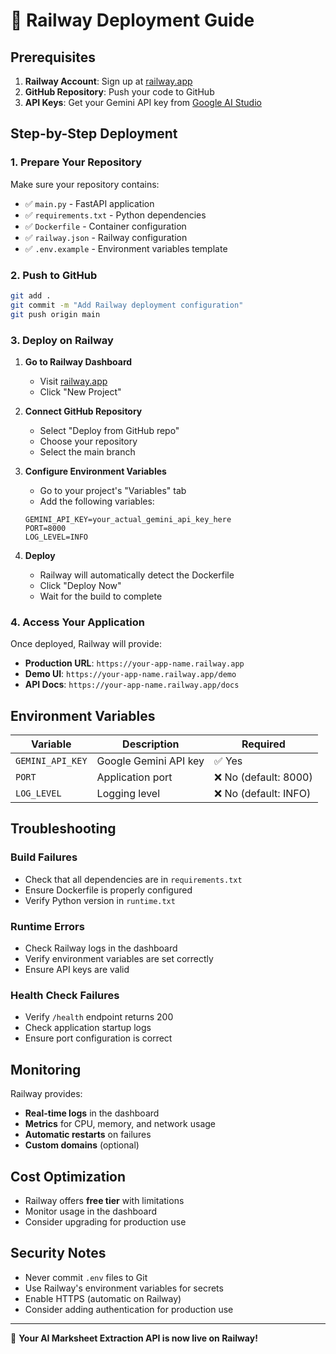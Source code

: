 # 🚀 Railway Deployment Guide

## Prerequisites

1. **Railway Account**: Sign up at [railway.app](https://railway.app)
2. **GitHub Repository**: Push your code to GitHub
3. **API Keys**: Get your Gemini API key from [Google AI Studio](https://makersuite.google.com/app/apikey)

## Step-by-Step Deployment

### 1. Prepare Your Repository

Make sure your repository contains:
- ✅ `main.py` - FastAPI application
- ✅ `requirements.txt` - Python dependencies
- ✅ `Dockerfile` - Container configuration
- ✅ `railway.json` - Railway configuration
- ✅ `.env.example` - Environment variables template

### 2. Push to GitHub

```bash
git add .
git commit -m "Add Railway deployment configuration"
git push origin main
```

### 3. Deploy on Railway

1. **Go to Railway Dashboard**
   - Visit [railway.app](https://railway.app)
   - Click "New Project"

2. **Connect GitHub Repository**
   - Select "Deploy from GitHub repo"
   - Choose your repository
   - Select the main branch

3. **Configure Environment Variables**
   - Go to your project's "Variables" tab
   - Add the following variables:
   ```
   GEMINI_API_KEY=your_actual_gemini_api_key_here
   PORT=8000
   LOG_LEVEL=INFO
   ```

4. **Deploy**
   - Railway will automatically detect the Dockerfile
   - Click "Deploy Now"
   - Wait for the build to complete

### 4. Access Your Application

Once deployed, Railway will provide:
- **Production URL**: `https://your-app-name.railway.app`
- **Demo UI**: `https://your-app-name.railway.app/demo`
- **API Docs**: `https://your-app-name.railway.app/docs`

## Environment Variables

| Variable | Description | Required |
|----------|-------------|----------|
| `GEMINI_API_KEY` | Google Gemini API key | ✅ Yes |
| `PORT` | Application port | ❌ No (default: 8000) |
| `LOG_LEVEL` | Logging level | ❌ No (default: INFO) |

## Troubleshooting

### Build Failures
- Check that all dependencies are in `requirements.txt`
- Ensure Dockerfile is properly configured
- Verify Python version in `runtime.txt`

### Runtime Errors
- Check Railway logs in the dashboard
- Verify environment variables are set correctly
- Ensure API keys are valid

### Health Check Failures
- Verify `/health` endpoint returns 200
- Check application startup logs
- Ensure port configuration is correct

## Monitoring

Railway provides:
- **Real-time logs** in the dashboard
- **Metrics** for CPU, memory, and network usage
- **Automatic restarts** on failures
- **Custom domains** (optional)

## Cost Optimization

- Railway offers **free tier** with limitations
- Monitor usage in the dashboard
- Consider upgrading for production use

## Security Notes

- Never commit `.env` files to Git
- Use Railway's environment variables for secrets
- Enable HTTPS (automatic on Railway)
- Consider adding authentication for production use

---

🎉 **Your AI Marksheet Extraction API is now live on Railway!**
